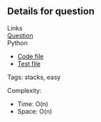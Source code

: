 ## Details for question

Links  
[Question](problem-link-here) <br>
Python  
 - [Code file](lc1544_make_the_string_great.py)  
 - [Test file](lc1544_make_the_string_great_test.py)

Tags: stacks, easy

Complexity:

- Time: O(n)
- Space: O(n)
